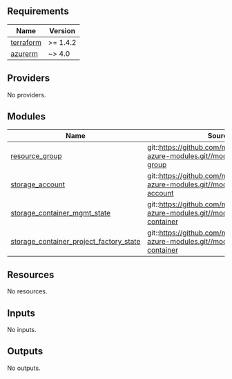 <!-- BEGIN_TF_DOCS -->
## Requirements

| Name | Version |
|------|---------|
| <a name="requirement_terraform"></a> [terraform](#requirement\_terraform) | >= 1.4.2 |
| <a name="requirement_azurerm"></a> [azurerm](#requirement\_azurerm) | ~> 4.0 |

## Providers

No providers.

## Modules

| Name | Source | Version |
|------|--------|---------|
| <a name="module_resource_group"></a> [resource\_group](#module\_resource\_group) | git::https://github.com/mbrickerd/terraform-azure-modules.git//modules/resource-group | 1c15e1bdf86e0b20b6a2669cf860ad16265dd5fd |
| <a name="module_storage_account"></a> [storage\_account](#module\_storage\_account) | git::https://github.com/mbrickerd/terraform-azure-modules.git//modules/storage-account | 1c15e1bdf86e0b20b6a2669cf860ad16265dd5fd |
| <a name="module_storage_container_mgmt_state"></a> [storage\_container\_mgmt\_state](#module\_storage\_container\_mgmt\_state) | git::https://github.com/mbrickerd/terraform-azure-modules.git//modules/storage-container | 1c15e1bdf86e0b20b6a2669cf860ad16265dd5fd |
| <a name="module_storage_container_project_factory_state"></a> [storage\_container\_project\_factory\_state](#module\_storage\_container\_project\_factory\_state) | git::https://github.com/mbrickerd/terraform-azure-modules.git//modules/storage-container | 1c15e1bdf86e0b20b6a2669cf860ad16265dd5fd |

## Resources

No resources.

## Inputs

No inputs.

## Outputs

No outputs.
<!-- END_TF_DOCS -->
